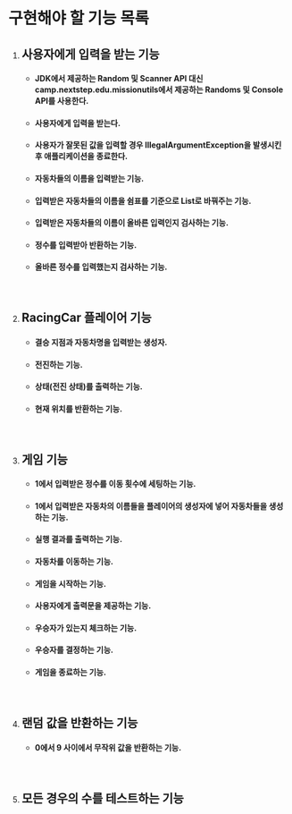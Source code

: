 <h1>구현해야 할 기능 목록</h1>

<ol>
    <li>
        <h2>사용자에게 입력을 받는 기능</h2>
        <ul>
            <li><h4>JDK에서 제공하는 Random 및 Scanner API 대신 camp.nextstep.edu.missionutils에서 제공하는 Randoms 및 Console API를 사용한다.</h4></li>
            <li><h4>사용자에게 입력을 받는다.</h4></li>
            <li><h4>사용자가 잘못된 값을 입력할 경우 IllegalArgumentException을 발생시킨 후 애플리케이션을 종료한다.</h4></li>
            <li><h4>자동차들의 이름을 입력받는 기능.</h4></li>
            <li><h4>입력받은 자동차들의 이름을 쉼표를 기준으로  List로 바꿔주는 기능.</h4>
            <li><h4>입력받은 자동차들의 이름이 올바른 입력인지 검사하는 기능.</h4></li>
            <li><h4>정수를 입력받아 반환하는 기능.</h4></li>
            <li><h4>올바른 정수를 입력했는지 검사하는 기능.</h4></li>
        </ul>
    </li>
    <br>
    <li>
        <h2>RacingCar 플레이어 기능</h2>
        <ul>
            <li><h4>결승 지점과 자동차명을 입력받는 생성자.</h4></li>
            <li><h4>전진하는 기능.</h4></li>
            <li><h4>상태(전진 상태)를 출력하는 기능.</h4></li>
            <li><h4>현재 위치를 반환하는 기능.</h4></li>
        </ul>
    </li>
    <br>
    <li>
        <h2>게임 기능</h2>  
        <ul>
            <li><h4>1에서 입력받은 정수를 이동 횟수에 세팅하는 기능.</h4></li>
            <li><h4>1에서 입력받은 자동차의 이름들을 플레이어의 생성자에 넣어 자동차들을 생성하는 기능.</h4></li>
            <li><h4>실행 결과를 출력하는 기능.</h4></li>
            <li><h4>자동차를 이동하는 기능.</h4></li>
            <li><h4>게임을 시작하는 기능.</h4></li>
            <li><h4>사용자에게 출력문을 제공하는 기능.</h4></li>
            <li><h4>우승자가 있는지 체크하는 기능.</h4></li>
            <li><h4>우승자를 결정하는 기능.</h4></li>
            <li><h4>게임을 종료하는 기능.</h4></li>
        </ul>
    </li>
    <br>
    <li>
        <h2>랜덤 값을 반환하는 기능</h2>
        <ul>
            <li><h4>0에서 9 사이에서 무작위 값을 반환하는 기능.</h4></li>
        </ul>
    </li>
    <br>
    <li>
        <h2>모든 경우의 수를 테스트하는 기능</h2>
    </li>
</ol>